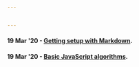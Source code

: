 ```yaml
---


---
```


<h4 id="mar-20---getting-setup-with-markdown.">19 Mar '20 - <a href="19_march_getting_setup_with_markdown">Getting setup with Markdown</a>.</h4>
<h4 id="mar-20---basic-javascript-algorithms.">19 Mar '20 - <a href="19_march_basic_javascript_algorithms">Basic JavaScript algorithms</a>.</h4>


